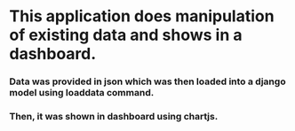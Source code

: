 # This application does manipulation of existing data and shows in a dashboard.
### Data was provided in json which was then loaded into a django model using loaddata command. 
### Then, it was shown in dashboard using chartjs.

